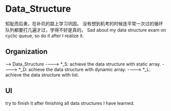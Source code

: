 # Data_Structure
知耻而后勇，在补坑的路上学习巩固。
没有想到机考的时候连平常一次过的循环队列都要打几遍才过，学得不好是真的。
Sad about my data structure exam on cyclic queue, so do it after I realize it.
## Organization
--> Data_Structure
----> *_S: achieve the data structure with static array.
----> *_D: achieve the data structure with dynamic array.
----> *_L: achieve the data structure with list.
## UI
try to finish it after finishing all data structures I have learned.
